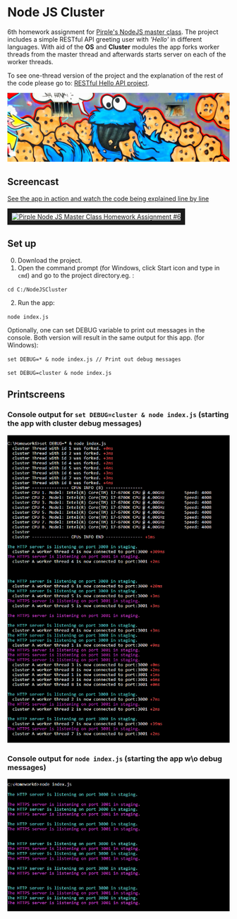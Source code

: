 # Node JS Cluster
6th homework assignment for [Pirple's NodeJS master class](https://pirple.thinkific.com/courses/the-nodejs-master-class).
The project includes a simple RESTful API greeting user with *'Hello'* in different languages. With aid of the **OS** and **Cluster** modules the app forks worker threads from the master thread and afterwards starts server on each of the worker threads.

To see one-thread version of the project and the explanation of the rest of the code please go to: [RESTful Hello API project](https://github.com/marta-krzyk-dev/RESTful-Hello-API).

![Header](https://github.com/marta-krzyk-dev/NodeJSCluster/blob/master/PrintScreens/header_cookie_monster.jpg?raw=true)

## Screencast

[See the app in action and watch the code being explained line by line](https://www.youtube.com/watch?v=4P79amJ9D1o)

<a href="http://www.youtube.com/watch?feature=player_embedded&v=1MF_5zZkj9g
" target="_blank"><img src="http://img.youtube.com/vi/1MF_5zZkj9g/0.jpg"
alt="Pirple Node JS Master Class Homework Assignment #6" width="300" height="200" border="10" /></a>

## Set up
0. Download the project.
1. Open the command prompt (for Windows, click Start icon and type in `cmd`) and go to the project directory.eg. :

`cd C:/NodeJSCluster`

2. Run the app:

`node index.js`

Optionally, one can set DEBUG variable to print out messages in the console. Both version will result in the same output for this app. (for Windows):

`set DEBUG=* & node index.js // Print out debug messages`

`set DEBUG=cluster & node index.js `

## Printscreens
### Console output for `set DEBUG=cluster & node index.js` (starting the app with cluster debug messages)
![HelloAPI1](https://github.com/marta-krzyk-dev/NodeJSCluster/blob/master/PrintScreens/console_output_with_debug_messages.png?raw=true)

### Console output for `node index.js` (starting the app w\o debug messages)
![HelloAPI2](https://github.com/marta-krzyk-dev/NodeJSCluster/blob/master/PrintScreens/console_output.png?raw=true)


